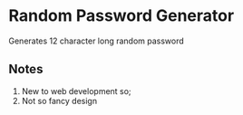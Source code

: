 # Random Password Generator
Generates 12 character long random password

## Notes
1. New to web development so;
2. Not so fancy design
